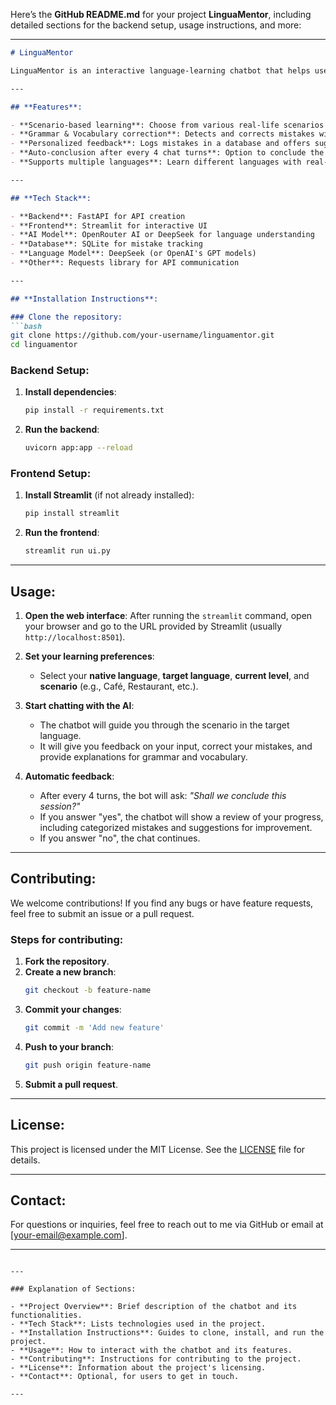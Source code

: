 Here’s the **GitHub README.md** for your project **LinguaMentor**, including detailed sections for the backend setup, usage instructions, and more:

---

```markdown
# LinguaMentor

LinguaMentor is an interactive language-learning chatbot that helps users learn new languages through practical scenarios. It utilizes AI-powered feedback and mistake correction to provide personalized language practice, focusing on real-world conversations. The chatbot tracks user progress, logs mistakes, and offers valuable insights to enhance learning.

---

## **Features**:

- **Scenario-based learning**: Choose from various real-life scenarios such as cafés, restaurants, shopping, and more.
- **Grammar & Vocabulary correction**: Detects and corrects mistakes with detailed explanations.
- **Personalized feedback**: Logs mistakes in a database and offers suggestions on areas to focus on.
- **Auto-conclusion after every 4 chat turns**: Option to conclude the session and receive a review of your progress.
- **Supports multiple languages**: Learn different languages with real-time feedback.

---

## **Tech Stack**:

- **Backend**: FastAPI for API creation
- **Frontend**: Streamlit for interactive UI
- **AI Model**: OpenRouter AI or DeepSeek for language understanding
- **Database**: SQLite for mistake tracking
- **Language Model**: DeepSeek (or OpenAI's GPT models)
- **Other**: Requests library for API communication

---

## **Installation Instructions**:

### Clone the repository:
```bash
git clone https://github.com/your-username/linguamentor.git
cd linguamentor
```

### Backend Setup:

1. **Install dependencies**:
   ```bash
   pip install -r requirements.txt
   ```

2. **Run the backend**:
   ```bash
   uvicorn app:app --reload
   ```

### Frontend Setup:

1. **Install Streamlit** (if not already installed):
   ```bash
   pip install streamlit
   ```

2. **Run the frontend**:
   ```bash
   streamlit run ui.py
   ```

---

## **Usage**:

1. **Open the web interface**: 
   After running the `streamlit` command, open your browser and go to the URL provided by Streamlit (usually `http://localhost:8501`).

2. **Set your learning preferences**:
   - Select your **native language**, **target language**, **current level**, and **scenario** (e.g., Café, Restaurant, etc.).

3. **Start chatting with the AI**:
   - The chatbot will guide you through the scenario in the target language.
   - It will give you feedback on your input, correct your mistakes, and provide explanations for grammar and vocabulary.
   
4. **Automatic feedback**:
   - After every 4 turns, the bot will ask: _"Shall we conclude this session?"_
   - If you answer "yes", the chatbot will show a review of your progress, including categorized mistakes and suggestions for improvement.
   - If you answer "no", the chat continues.

---

## **Contributing**:

We welcome contributions! If you find any bugs or have feature requests, feel free to submit an issue or a pull request.

### Steps for contributing:

1. **Fork the repository**.
2. **Create a new branch**:
   ```bash
   git checkout -b feature-name
   ```
3. **Commit your changes**:
   ```bash
   git commit -m 'Add new feature'
   ```
4. **Push to your branch**:
   ```bash
   git push origin feature-name
   ```
5. **Submit a pull request**.

---

## **License**:

This project is licensed under the MIT License. See the [LICENSE](LICENSE) file for details.

---

## **Contact**:

For questions or inquiries, feel free to reach out to me via GitHub or email at [your-email@example.com].

---

```

---

### Explanation of Sections:

- **Project Overview**: Brief description of the chatbot and its functionalities.
- **Tech Stack**: Lists technologies used in the project.
- **Installation Instructions**: Guides to clone, install, and run the project.
- **Usage**: How to interact with the chatbot and its features.
- **Contributing**: Instructions for contributing to the project.
- **License**: Information about the project's licensing.
- **Contact**: Optional, for users to get in touch.

---